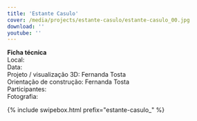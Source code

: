 ```yaml
---
title: 'Estante Casulo'
cover: /media/projects/estante-casulo/estante-casulo_00.jpg
download: ''
youtube: ''
---
```

**Ficha técnica**  
Local:  
Data:  
Projeto / visualização 3D: Fernanda Tosta  
Orientação de construção: Fernanda Tosta  
Participantes:  
Fotografia:  

{% include swipebox.html prefix="estante-casulo_" %}
